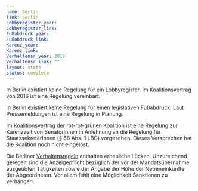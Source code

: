```yaml
---
name: Berlin
link: berlin
Lobbyregister_year:
Lobbyregister_link: 
Fußabdruck_year:
Fußabdruck_link: 
Karenz_year: 
Karenz_link: 
Verhaltensr_year: 2019
Verhaltensr_link: ""
layout: state
status: complete
---
```


In Berlin existiert keine Regelung für ein Lobbyregister. Im Koalitionsvertrag von 2016 ist eine Regelung vereinbart.

In Berlin existiert keine Regelung für einen legislativen Fußabdruck. Laut Pressemeldungen ist eine Regelung in Planung.

Im Koalitionsvertrag der rot-rot-grünen Koalition ist eine Regelung zur Karenzzeit von SenatorInnen in Anlehnung an die Regelung für StaatssekretärInnen (§ 68 Abs. 1 LBG) vorgesehen. Dieses Versprechen hat die Koalition noch nicht eingelöst.

Die Berliner [Verhaltensregeln](https://www.parlament-berlin.de/C1257B55002B290D/vwContentByKey/W29CANFU717SHEQDE/$FILE/LandesAbgG_-_Auszug_5a.pdf) enthalten erhebliche Lücken. Unzureichend geregelt sind die Anzeigepflicht bezüglich der vor der Mandatsübernahme ausgeübten Tätigkeiten sowie der Angabe der Höhe der Nebeneinkünfte der Abgeordneten. Vor allem fehlt eine Möglichkeit Sanktionen zu verhängen.
